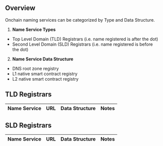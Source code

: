 ## Overview

Onchain naming services can be categorized by Type and Data Structure.

1. **Name Service Types**
* Top Level Domain (TLD) Registrars (i.e. name registered is after the dot)
* Second Level Domain (SLD) Registrars (i.e. name registered is before the dot)

2. **Name Service Data Structure**
* DNS root zone registry
* L1 native smart contract registry
* L2 native smart contract registry

## TLD Registrars

| Name Service | URL | Data Structure | Notes |
| --- | --- | --- | --- |

## SLD Registrars

| Name Service | URL | Data Structure | Notes |
| --- | --- | --- | --- |

